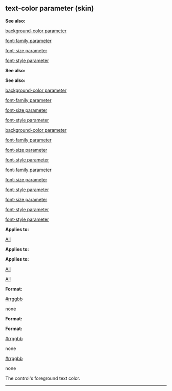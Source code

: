 

 text-color parameter (skin)
-----------------------------




**See also:** 


[background-color parameter](#/{skin}/param/background-color) 

[font-family parameter](#/{skin}/param/font-family) 

[font-size parameter](#/{skin}/param/font-size) 

[font-style parameter](#/{skin}/param/font-style) 






**See also:** 

**See also:**

[background-color parameter](#/{skin}/param/background-color) 

[font-family parameter](#/{skin}/param/font-family) 

[font-size parameter](#/{skin}/param/font-size) 

[font-style parameter](#/{skin}/param/font-style) 




[background-color parameter](#/{skin}/param/background-color)

[font-family parameter](#/{skin}/param/font-family) 

[font-size parameter](#/{skin}/param/font-size) 

[font-style parameter](#/{skin}/param/font-style) 



[font-family parameter](#/{skin}/param/font-family)

[font-size parameter](#/{skin}/param/font-size) 

[font-style parameter](#/{skin}/param/font-style) 


[font-size parameter](#/{skin}/param/font-size)

[font-style parameter](#/{skin}/param/font-style) 

[font-style parameter](#/{skin}/param/font-style)


**Applies to:** 


[All](#/{skin}/control) 



**Applies to:** 

**Applies to:**

[All](#/{skin}/control) 

[All](#/{skin}/control)


**Format:** 


[#rrggbb](#/{{appendix}}/html-colors) 

 none
 



**Format:** 

**Format:**

[#rrggbb](#/{{appendix}}/html-colors) 

 none
 

[#rrggbb](#/{{appendix}}/html-colors)

 none


 The control's foreground text color.





---


